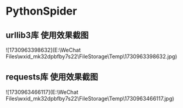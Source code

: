 # PythonSpider

## urllib3库 使用效果截图

![1730963398632](E:\WeChat Files\wxid_mk32dpbfby7s22\FileStorage\Temp\1730963398632.jpg)

## requests库 使用效果截图

![1730963466117](E:\WeChat Files\wxid_mk32dpbfby7s22\FileStorage\Temp\1730963466117.jpg)